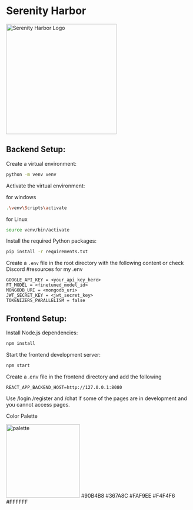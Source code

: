 # Serenity Harbor

<img src="frontend/src/static/logo-text.png" alt="Serenity Harbor Logo" width="300"/>

## Backend Setup:

Create a virtual environment:

```bash
python -m venv venv
```

Activate the virtual environment:

for windows
```bash
.\venv\Scripts\activate
```
for Linux
```bash
source venv/bin/activate
```

Install the required Python packages:

```bash
pip install -r requirements.txt
```

Create a `.env` file in the root directory with the following content or check Discord #resources for my .env

```
GOOGLE_API_KEY = <your_api_key_here>
FT_MODEL = <finetuned_model_id>
MONGODB_URI = <mongodb_uri>
JWT_SECRET_KEY = <jwt_secret_key>
TOKENIZERS_PARALLELISM = false
```

## Frontend Setup:

Install Node.js dependencies:

```bash
npm install
```

Start the frontend development server:

```bash
npm start
```

Create a .env file in the frontend directory and add the following

```
REACT_APP_BACKEND_HOST=http://127.0.0.1:8080
```

Use /login /register and /chat if some of the pages are in development and you cannot access pages.


Color Palette

<img src="frontend/src/static/palette.png" alt="palette" width="200"/>
#90B4B8
#367A8C
#FAF9EE
#F4F4F6
#FFFFFF

